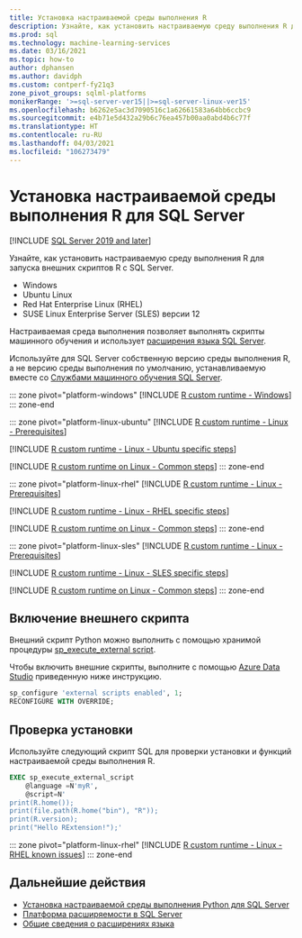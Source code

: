 ```yaml
---
title: Установка настраиваемой среды выполнения R
description: Узнайте, как установить настраиваемую среду выполнения R для SQL Server с помощью расширений языка. В настраиваемой среде выполнения Python можно выполнять скрипты машинного обучения.
ms.prod: sql
ms.technology: machine-learning-services
ms.date: 03/16/2021
ms.topic: how-to
author: dphansen
ms.author: davidph
ms.custom: contperf-fy21q3
zone_pivot_groups: sqlml-platforms
monikerRange: '>=sql-server-ver15||>=sql-server-linux-ver15'
ms.openlocfilehash: b6262e5ac3d7090516c1a62661583a64bb6ccbc9
ms.sourcegitcommit: e4b71e5d432a29b6c76ea457b00aa0abd4b6c77f
ms.translationtype: HT
ms.contentlocale: ru-RU
ms.lasthandoff: 04/03/2021
ms.locfileid: "106273479"
---
```

# <a name="install-an-r-custom-runtime-for-sql-server"></a>Установка настраиваемой среды выполнения R для SQL Server

[!INCLUDE [SQL Server 2019 and later](../../includes/applies-to-version/sqlserver2019.md)]

Узнайте, как установить настраиваемую среду выполнения R для запуска внешних скриптов R с SQL Server.

+ Windows
+ Ubuntu Linux
+ Red Hat Enterprise Linux (RHEL)
+ SUSE Linux Enterprise Server (SLES) версии 12

Настраиваемая среда выполнения позволяет выполнять скрипты машинного обучения и использует [расширения языка SQL Server](../../language-extensions/language-extensions-overview.md).

Используйте для SQL Server собственную версию среды выполнения R, а не версию среды выполнения по умолчанию, устанавливаемую вместе со [Службами машинного обучения SQL Server](../sql-server-machine-learning-services.md).

::: zone pivot="platform-windows"
[!INCLUDE [R custom runtime - Windows](includes/custom-runtime-r-windows.md)]
::: zone-end

::: zone pivot="platform-linux-ubuntu"
[!INCLUDE [R custom runtime - Linux - Prerequisites](includes/custom-runtime-r-linux-prerequisites.md)]

[!INCLUDE [R custom runtime - Linux - Ubuntu specific steps](includes/custom-runtime-r-linux-ubuntu.md)]

[!INCLUDE [R custom runtime on Linux - Common steps](includes/custom-runtime-r-linux-common.md)]
::: zone-end

::: zone pivot="platform-linux-rhel"
[!INCLUDE [R custom runtime - Linux - Prerequisites](includes/custom-runtime-r-linux-prerequisites.md)]

[!INCLUDE [R custom runtime - Linux - RHEL specific steps](includes/custom-runtime-r-linux-rhel.md)]

[!INCLUDE [R custom runtime on Linux - Common steps](includes/custom-runtime-r-linux-common.md)]
::: zone-end

::: zone pivot="platform-linux-sles"
[!INCLUDE [R custom runtime - Linux - Prerequisites](includes/custom-runtime-r-linux-prerequisites.md)]

[!INCLUDE [R custom runtime - Linux - SLES specific steps](includes/custom-runtime-r-linux-sles.md)]

[!INCLUDE [R custom runtime on Linux - Common steps](includes/custom-runtime-r-linux-common.md)]
::: zone-end

## <a name="enable-external-script"></a>Включение внешнего скрипта

Внешний скрипт Python можно выполнить с помощью хранимой процедуры [sp_execute_external script](../../relational-databases/system-stored-procedures/sp-execute-external-script-transact-sql.md).

Чтобы включить внешние скрипты, выполните с помощью [Azure Data Studio](../../azure-data-studio/what-is-azure-data-studio.md) приведенную ниже инструкцию.

```sql
sp_configure 'external scripts enabled', 1;
RECONFIGURE WITH OVERRIDE;  
```

## <a name="verify-installation"></a>Проверка установки

Используйте следующий скрипт SQL для проверки установки и функций настраиваемой среды выполнения R.

```sql
EXEC sp_execute_external_script
    @language =N'myR',
    @script=N'
print(R.home());
print(file.path(R.home("bin"), "R"));
print(R.version);
print("Hello RExtension!");'
```

::: zone pivot="platform-linux-rhel"
[!INCLUDE [R custom runtime - Linux - RHEL known issues](includes/custom-runtime-r-linux-known-issues-rhel.md)]
::: zone-end

## <a name="next-steps"></a>Дальнейшие действия

+ [Установка настраиваемой среды выполнения Python для SQL Server](custom-runtime-python.md)
+ [Платформа расширяемости в SQL Server](../concepts/extensibility-framework.md)
+ [Общие сведения о расширениях языка](../../language-extensions/language-extensions-overview.md)